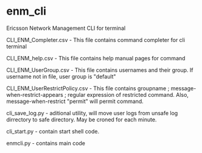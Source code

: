 # enm_cli
Ericsson Network Management CLI for terminal

CLI_ENM_Completer.csv - This file contains command completer for cli terminal

CLI_ENM_help.csv - This file contains help manual pages for command

CLI_ENM_UserGroup.csv - This file contains usernames and their group. If username not in file, user group is "default" 

CLI_ENM_UserRestrictPolicy.csv - This file contains groupname ; message-when-restrict-appears ; regular expression of restricted command. Also, message-when-restrict "permit" will permit command.

cli_save_log.py - aditional utility, will move user logs from unsafe log dirrectory to safe directory. May be croned for each minute.

cli_start.py - contain start shell code.

enmcli.py - contains main code
